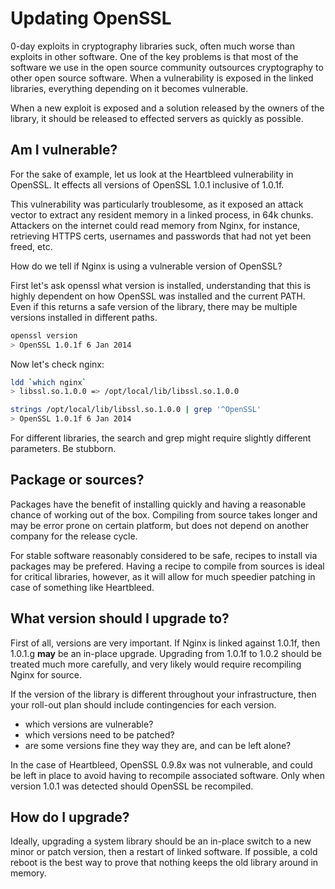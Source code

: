 Updating OpenSSL
================

0-day exploits in cryptography libraries suck, often much worse
than exploits in other software. One of the key problems is that
most of the software we use in the open source community outsources
cryptography to other open source software. When a vulnerability
is exposed in the linked libraries, everything depending on it
becomes vulnerable.

When a new exploit is exposed and a solution released by the owners
of the library, it should be released to effected servers as
quickly as possible.

## Am I vulnerable?

For the sake of example, let us look at the Heartbleed vulnerability
in OpenSSL. It effects all versions of OpenSSL 1.0.1 inclusive of
1.0.1f.

This vulnerability was particularly troublesome, as it exposed
an attack vector to extract any resident memory in a linked process,
in 64k chunks. Attackers on the internet could read memory from Nginx,
for instance, retrieving HTTPS certs, usernames and passwords that had
not yet been freed, etc.

How do we tell if Nginx is using a vulnerable version of OpenSSL?

First let's ask openssl what version is installed, understanding that
this is highly dependent on how OpenSSL was installed and the current
PATH. Even if this returns a safe version of the library, there may be
multiple versions installed in different paths.

```bash
openssl version
> OpenSSL 1.0.1f 6 Jan 2014
```

Now let's check nginx:

```bash
ldd `which nginx`
> libssl.so.1.0.0 => /opt/local/lib/libssl.so.1.0.0

strings /opt/local/lib/libssl.so.1.0.0 | grep '^OpenSSL'
> OpenSSL 1.0.1f 6 Jan 2014
```

For different libraries, the search and grep might require slightly
different parameters. Be stubborn.

## Package or sources?

Packages have the benefit of installing quickly and having a reasonable
chance of working out of the box. Compiling from source takes longer
and may be error prone on certain platform, but does not depend on
another company for the release cycle.

For stable software reasonably considered to be safe, recipes to install
via packages may be prefered. Having a recipe to compile from sources is
ideal for critical libraries, however, as it will allow for much speedier
patching in case of something like Heartbleed.

## What version should I upgrade to?

First of all, versions are very important. If Nginx is linked against
1.0.1f, then 1.0.1.g **may** be an in-place upgrade. Upgrading from 1.0.1f
to 1.0.2 should be treated much more carefully, and very likely would
require recompiling Nginx for source.

If the version of the library is different throughout your infrastructure,
then your roll-out plan should include contingencies for each version.

* which versions are vulnerable?
* which versions need to be patched?
* are some versions fine they way they are, and can be left alone?

In the case of Heartbleed, OpenSSL 0.9.8x was not vulnerable, and could
be left in place to avoid having to recompile associated software. Only
when version 1.0.1 was detected should OpenSSL be recompiled.

## How do I upgrade?

Ideally, upgrading a system library should be an in-place switch to a
new minor or patch version, then a restart of linked software. If
possible, a cold reboot is the best way to prove that nothing keeps
the old library around in memory.
